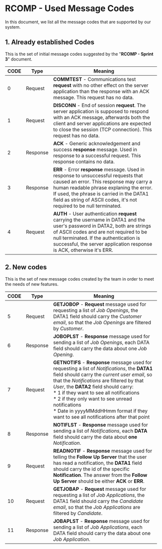 # RCOMP - Used Message Codes

In this document, we list all the message codes that are supported by our system.

## 1. Already established Codes

This is the set of initial message codes suggested by the "**RCOMP - Sprint 3**" document.

| CODE | Type     | Meaning                                                                                                                                                                                                                                                                                         |
|------|----------|-------------------------------------------------------------------------------------------------------------------------------------------------------------------------------------------------------------------------------------------------------------------------------------------------|
| 0    | Request  | **COMMTEST** - Communications test **request** with no other effect on the server application than the response with an ACK message. This request has no data.                                                                                                                                  |
| 1    | Request  | **DISCONN** - End of session **request**. The server application is supposed to respond with an ACK message, afterwards both the client and server applications are expected to close the session (TCP connection). This request has no data.                                                   |
| 2    | Response | **ACK** - Generic acknowledgement and success **response** message. Used in response to a successful request. This response contains no data.                                                                                                                                                   |
| 3    | Response | **ERR** - Error **response** message. Used in response to unsuccessful requests that caused an error. This response may carry a human readable phrase explaning the error. If used, the phrase is carried in the DATA1 field as string of ASCII codes, it's not required to be null terminated. |
| 4    | Request  | **AUTH** - User authentication **request** carrying the username in DATA1 and the user's password in DATA2, both are strings of ASCII codes and are not required to be null terminated. If the authentication is successful, the server application response is ACK, otherwise it's ERR.        |

## 2. New codes

This is the set of new message codes created by the team in order to meet the needs of new features.

| CODE | Type     | Meaning                                                                                                                                                                                                                                                                                                                                                                                                                                |
|------|----------|----------------------------------------------------------------------------------------------------------------------------------------------------------------------------------------------------------------------------------------------------------------------------------------------------------------------------------------------------------------------------------------------------------------------------------------|
| 5    | Request  | **GETJOBOP** - **Request** message used for requesting a list of *Job Openings*, the DATA1 field should carry the *Customer email*, so that the *Job Openings* are filtered by *Customer*.                                                                                                                                                                                                                                             |
| 6    | Response | **JOBOPLST** - **Response** message used for sending a list of *Job Openings*, each DATA field should carry the data about one *Job Opening*.                                                                                                                                                                                                                                                                                          |
| 7    | Request  | **GETNOTIFS** - **Response** message used for requesting a list of *Notifications*, the **DATA1** field should carry the *current user email*, so that the *Notifications* are filtered by that *User*, the **DATA2** field should carry:<br/>* 1 if they want to see all notifications<br/>* 2 if they only want to see unread notifications<br/>* Date in yyyyMMddHHmm format if they want to see all notifications after that point |
| 8    | Response | **NOTIFLST** - **Response** message used for sending a list of *Notifications*, each **DATA** field should carry the data about **one** *Notification*.                                                                                                                                                                                                                                                                                |
| 9    | Request  | **READNOTIF** - **Response** message used for telling the **Follow Up Server** that the user has read a notification, the **DATA1** field should carry the id of the specific **Notification**. The answer from the **Follow Up Server** should be either **ACK** or **ERR**.                                                                                                                                                          |
| 10   | Request  | **GETJOBAP** - **Request** message used for requesting a list of *Job Applications*, the DATA1 field should carry the *Candidate email*, so that the *Job Applications* are filtered by *Candidate*.                                                                                                                                                                                                                                   |
| 11   | Response | **JOBAPLST** - **Response** message used for sending a list of *Job Applications*, each DATA field should carry the data about one *Job Application*.                                                                                                                                                                                                                                                                                 |